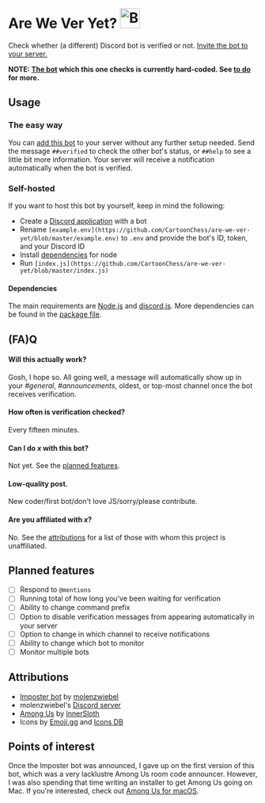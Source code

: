 # Are We Ver Yet? <img width="40" alt="Bot avatar" src="https://user-images.githubusercontent.com/43363630/97311813-1d4ba080-18a8-11eb-904c-d8eb58e55a11.png">
Check whether (a different) Discord bot is verified or not. [Invite the bot to your server.](https://discord.com/oauth2/authorize?scope=bot&client_id=770471404276547584&permissions=536996864)

**NOTE: [The bot](https://impostor.molenzwiebel.xyz/) which this one checks is currently hard-coded. See [to do](#planned-features) for more.**

## Usage
### The easy way
You can [add this bot](https://discord.com/oauth2/authorize?scope=bot&client_id=770471404276547584&permissions=536996864) to your server without any further setup needed. Send the message `##verified` to check the other bot's status, or `##help` to see a little bit more information. Your server will receive a notification automatically when the bot is verified.

### Self-hosted
If you want to host this bot by yourself, keep in mind the following:
* Create a [Discord application](https://discord.com/developers/applications) with a bot
* Rename `[example.env](https://github.com/CartoonChess/are-we-ver-yet/blob/master/example.env)` to `.env` and provide the bot's ID, token, and your Discord ID
* Install [dependencies](#dependencies) for node
* Run `[index.js](https://github.com/CartoonChess/are-we-ver-yet/blob/master/index.js)`
#### Dependencies
The main requirements are [Node.js](https://github.com/nodejs/node) and [discord.js](https://github.com/discordjs/discord.js). More dependencies can be found in the [package file](https://github.com/CartoonChess/are-we-ver-yet/blob/master/package.json).

## (FA)Q
#### Will this actually work?
Gosh, I hope so. All going well, a message will automatically show up in your *#general*, *#announcements*, oldest, or top-most channel once the bot receives verification.
#### How often is verification checked?
Every fifteen minutes.
#### Can I do *x* with this bot?
Not yet. See the [planned features](#planned-features).
#### Low-quality post.
New coder/first bot/don't love JS/sorry/please contribute.
#### Are you affiliated with *x*?
No. See the [attributions](#attributions) for a list of those with whom this project is unaffiliated.

## Planned features
- [ ] Respond to `@mentions`
- [ ] Running total of how long you've been waiting for verification
- [ ] Ability to change command prefix
- [ ] Option to disable verification messages from appearing automatically in your server
- [ ] Option to change in which channel to receive notifications
- [ ] Ability to change which bot to monitor
- [ ] Monitor multiple bots

## Attributions
* [Imposter bot](https://github.com/molenzwiebel/impostor) by [molenzwiebel](https://github.com/molenzwiebel)
* molenzwiebel's [Discord server](https://discord.gg/fQk7CHx)
* [Among Us](https://innersloth.itch.io/among-us) by [InnerSloth](http://www.innersloth.com)
* Icons by [Emoji.gg](https://emoji.gg/) and [Icons DB](https://www.iconsdb.com/)

## Points of interest
Once the Imposter bot was announced, I gave up on the first version of this bot, which was a very lacklustre Among Us room code announcer. However, I was also spending that time writing an installer to get Among Us going on Mac. If you're interested, check out [Among Us for macOS](https://github.com/cartoonchess/among-us-mac).
